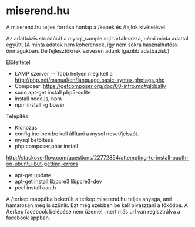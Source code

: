 miserend.hu
========

A miserend.hu teljes forrása honlap a /kepek és /fajlok kivételével.

Az adatbázis struktúrát a mysql_sample.sql tartalmazza, némi minta adattal együtt.
(A minta adatok nem koherensek, így nem sokra használhatóak önmagukban. De fejlesztőknek szívesen adunk igazibb adatbázist.)

Előfeltétel
- LAMP szerver
-- Több helyen még kell a http://php.net/manual/en/language.basic-syntax.phptags.php
- Composer: https://getcomposer.org/doc/00-intro.md#globally
- sudo apt-get install php5-sqlite
- install node.js, npm
- npm install -g bower


Telepítés
- Klónozás 
- config.inc-ben be kell állítani a mysql nevet/jelszót.
- mysql betöltése
- php composer.phar install



http://stackoverflow.com/questions/22772854/attempting-to-install-oauth-on-ubuntu-but-getting-errors
- apt-get update
- apt-get install libpcre3 libpcre3-dev
- pecl install oauth

A /terkep mappába bekerült a terkep.miserend.hu teljes anyaga, ami hamarosan meg is szűnik. Ezt még szebben be kell olvasztani a főkódba.
A /terkep facebook belépése nem üzemel, mert más url van regisztrálva a facebook appban.
